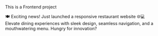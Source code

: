 This is a Frontend project

🍽️ Exciting news! Just launched a responsive restaurant website 🌐💻 Elevate dining experiences with sleek design, seamless navigation, and a mouthwatering menu. Hungry for innovation?

